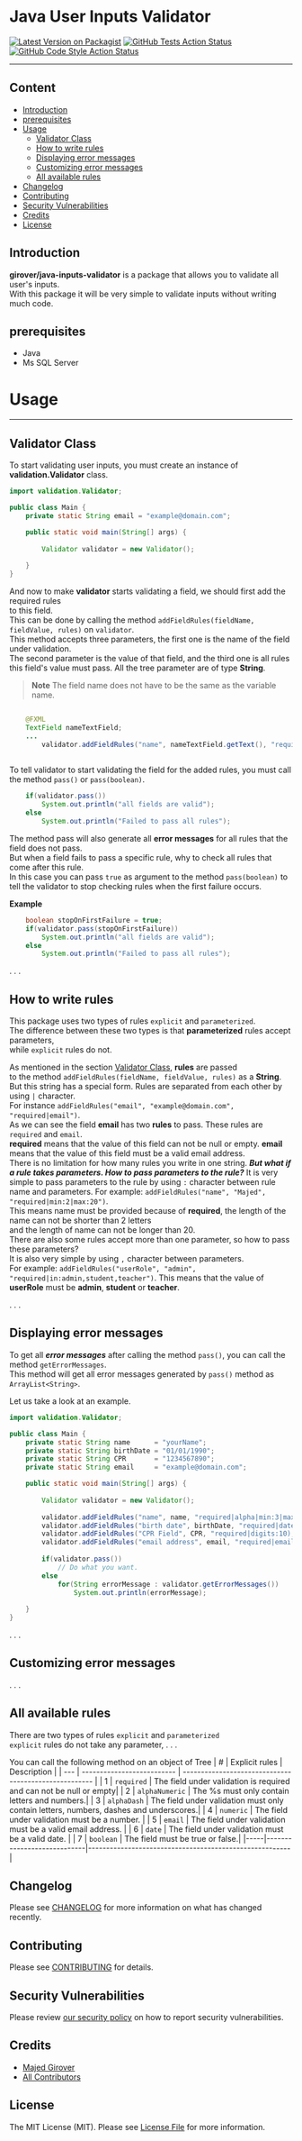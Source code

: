 # Java User Inputs Validator

[![Latest Version on Packagist](https://img.shields.io/packagist/v/girover/tree.svg?style=flat-square)](https://packagist.org/packages/girover/tree)
[![GitHub Tests Action Status](https://img.shields.io/github/workflow/status/girover/tree/run-tests?label=tests)](https://github.com/girover/tree/actions?query=workflow%3Arun-tests+branch%3Amain)
[![GitHub Code Style Action Status](https://img.shields.io/github/workflow/status/girover/tree/Check%20&%20fix%20styling?label=code%20style)](https://github.com/girover/tree/actions?query=workflow%3A"Check+%26+fix+styling"+branch%3Amain)


---
## Content

  - [Introduction](#introduction)
  - [prerequisites](#prerequisites)
  - [Usage](#usage)
    - [Validator Class](#validator-class)
    - [How to write rules](#how-to-write-rules)
    - [Displaying error messages](#displaying-error-messages)
    - [Customizing error messages](#customizing-error-messages)
    - [All available rules](#all-available-rules)
  - [Changelog](#changelog)
  - [Contributing](#contributing)
  - [Security Vulnerabilities](#security-vulnerabilities)
  - [Credits](#credits)
  - [License](#license)


## Introduction
**girover/java-inputs-validator** is a package that allows you to validate all user's inputs.   
With this package it will be very simple to validate inputs without writing much code.   


## prerequisites

- Java
- Ms SQL Server

# Usage
---
## Validator Class
To start validating user inputs, you must create an instance of **validation.Validator** class.   

```java
import validation.Validator;

public class Main {
	private static String email = "example@domain.com";

	public static void main(String[] args) {
		
		Validator validator = new Validator();
		
	}
}
```

And now to make **validator** starts validating a field, we should first add the required rules   
to this field.    
This can be done by calling the method ```addFieldRules(fieldName, fieldValue, rules)``` on  ```validator```.   
This method accepts three parameters, the first one is the name of the field under validation.   
The second parameter is the value of that field, and the third one is all rules this field's
value must pass.
All the tree parameter are of type **String**.   
> **Note** 
> The field name does not have to be the same as the variable name.

```java

	@FXML
	TextField nameTextField;
	...
    	validator.addFieldRules("name", nameTextField.getText(), "required|min:3|max:20");
    
```

To tell validator to start validating the field for the added rules, you must call the method ```pass()``` or ```pass(boolean)```.


```java
	if(validator.pass())
		System.out.println("all fields are valid");
	else
		System.out.println("Failed to pass all rules");
```

The method pass will also generate all **error messages** for all rules that the field does not pass.   
But when a field fails to pass a specific rule, why to check all rules that come after this rule.   
In this case you can pass ```true``` as argument to the method ```pass(boolean)``` to tell the validator to stop checking rules when the first failure occurs.   

**Example**

```java
	boolean stopOnFirstFailure = true;
	if(validator.pass(stopOnFirstFailure))
		System.out.println("all fields are valid");
	else
		System.out.println("Failed to pass all rules");
```
.
.
.

## How to write rules

This package uses two types of rules ```explicit``` and ```parameterized```.   
The difference between these two types is that **parameterized** rules accept parameters,   
while ```explicit``` rules do not.   

As mentioned in the section [Validator Class](#validator-class), **rules** are passed    
to the method ```addFieldRules(fieldName, fieldValue, rules)``` as a **String**.   
But this string has a special form. Rules are separated from each other by using ``` | ``` character.   
For instance ```addFieldRules("email", "example@domain.com", "required|email")```.   
As we can see the field **email** has two **rules** to pass. These rules are ```required``` and ```email```.   
**required** means that the value of this field can not be null or empty. **email** means that the value of this field must be a valid email address.   
There is no limitation for how many rules you write in one string.
***But what if a rule takes parameters. How to pass parameters to the rule?***
It is very simple to pass parameters to the rule by using ``` : ``` character between rule name and parameters.
For example: ```addFieldRules("name", "Majed", "required|min:2|max:20")```.   
This means name must be provided because of **required**, the length of the name can not be shorter than 2 letters   
and the length of name can not be longer than 20.   
There are also some rules accept more than one parameter, so how to pass these parameters?   
It is also very simple by using ``` , ``` character between parameters.   
For example: ```addFieldRules("userRole", "admin", "required|in:admin,student,teacher")```. This means that the value of **userRole** must be **admin**, **student** or **teacher**.

.
.
.
## Displaying error messages

To get all ***error messages*** after calling the method ```pass()```, you can call the method ```getErrorMessages```.   
This method will get all error messages generated by ```pass()``` method as ```ArrayList<String>```.   

Let us take a look at an example.

```java
import validation.Validator;

public class Main {
	private static String name      = "yourName";
	private static String birthDate = "01/01/1990";
	private static String CPR       = "1234567890";
	private static String email     = "example@domain.com";

	public static void main(String[] args) {
		
		Validator validator = new Validator();
		
		validator.addFieldRules("name", name, "required|alpha|min:3|max:15);
		validator.addFieldRules("birth date", birthDate, "required|date);
		validator.addFieldRules("CPR Field", CPR, "required|digits:10);
		validator.addFieldRules("email address", email, "required|email);
		
		if(validator.pass())
			// Do what you want.
		else
			for(String errorMessage : validator.getErrorMessages())
				System.out.println(errorMessage);
			
	}
}
```
.
.
.
## Customizing error messages
.
.
.
## All available rules

There are two types of rules ```explicit``` and ```parameterized```   
```explicit``` rules do not take any parameter, 
.
.
.

You can call the following method on an object of Tree 
| #   | Explicit rules    		   | Description                                           |
| --- | -------------------------- | ----------------------------------------------------- |
| 1   | `required`          | The field under validation is required and can not be null or empty| 
| 2   | `alphaNumeric` 		| The %s must only contain letters and numbers.|
| 3   | `alphaDash`    | The field under validation must only contain letters, numbers, dashes and underscores.|
| 4   | `numeric`                    | The field under validation must be a number. |
| 5   | `email`                  | The field under validation must be a valid email address. |
| 6   | `date`               | The field under validation must be a valid date. |
| 7   | `boolean`                 | The field must be true or false.|
|-----|----------------------------|--------------------------------------------------------|



## Changelog

Please see [CHANGELOG](CHANGELOG.md) for more information on what has changed recently.

## Contributing

Please see [CONTRIBUTING](.github/CONTRIBUTING.md) for details.

## Security Vulnerabilities

Please review [our security policy](../../security/policy) on how to report security vulnerabilities.

## Credits

- [Majed Girover](https://github.com/girover)
- [All Contributors](../../contributors)

## License

The MIT License (MIT). Please see [License File](LICENSE.md) for more information.

